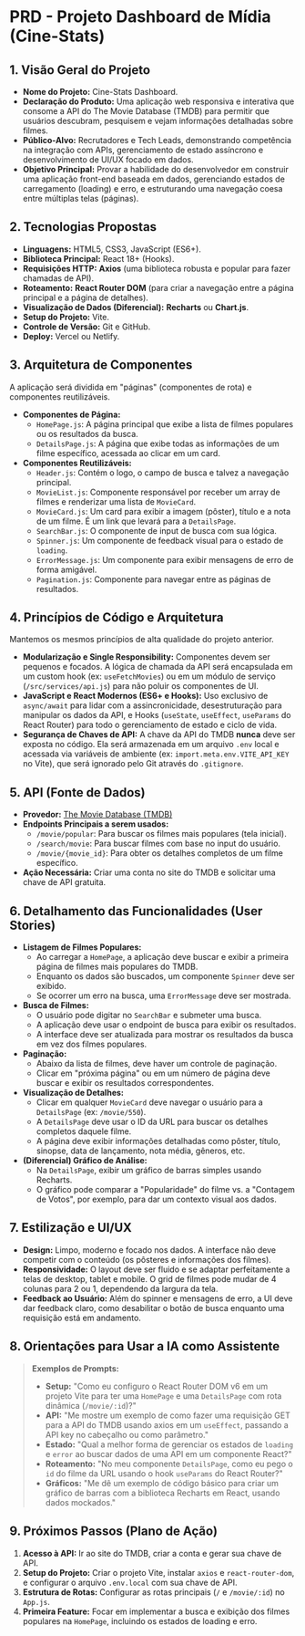 # PRD - Projeto Dashboard de Mídia (Cine-Stats)

## 1. Visão Geral do Projeto

- **Nome do Projeto:** Cine-Stats Dashboard.
- **Declaração do Produto:** Uma aplicação web responsiva e interativa que consome a API do The Movie Database (TMDB) para permitir que usuários descubram, pesquisem e vejam informações detalhadas sobre filmes.
- **Público-Alvo:** Recrutadores e Tech Leads, demonstrando competência na integração com APIs, gerenciamento de estado assíncrono e desenvolvimento de UI/UX focado em dados.
- **Objetivo Principal:** Provar a habilidade do desenvolvedor em construir uma aplicação front-end baseada em dados, gerenciando estados de carregamento (loading) e erro, e estruturando uma navegação coesa entre múltiplas telas (páginas).

## 2. Tecnologias Propostas

- **Linguagens:** HTML5, CSS3, JavaScript (ES6+).
- **Biblioteca Principal:** React 18+ (Hooks).
- **Requisições HTTP:** **Axios** (uma biblioteca robusta e popular para fazer chamadas de API).
- **Roteamento:** **React Router DOM** (para criar a navegação entre a página principal e a página de detalhes).
- **Visualização de Dados (Diferencial):** **Recharts** ou **Chart.js**.
- **Setup do Projeto:** Vite.
- **Controle de Versão:** Git e GitHub.
- **Deploy:** Vercel ou Netlify.

## 3. Arquitetura de Componentes

A aplicação será dividida em "páginas" (componentes de rota) e componentes reutilizáveis.

- **Componentes de Página:**
  - `HomePage.js`: A página principal que exibe a lista de filmes populares ou os resultados da busca.
  - `DetailsPage.js`: A página que exibe todas as informações de um filme específico, acessada ao clicar em um card.
- **Componentes Reutilizáveis:**
  - `Header.js`: Contém o logo, o campo de busca e talvez a navegação principal.
  - `MovieList.js`: Componente responsável por receber um array de filmes e renderizar uma lista de `MovieCard`.
  - `MovieCard.js`: Um card para exibir a imagem (pôster), título e a nota de um filme. É um link que levará para a `DetailsPage`.
  - `SearchBar.js`: O componente de input de busca com sua lógica.
  - `Spinner.js`: Um componente de feedback visual para o estado de `loading`.
  - `ErrorMessage.js`: Um componente para exibir mensagens de erro de forma amigável.
  - `Pagination.js`: Componente para navegar entre as páginas de resultados.

## 4. Princípios de Código e Arquitetura

Mantemos os mesmos princípios de alta qualidade do projeto anterior.

- **Modularização e Single Responsibility:** Componentes devem ser pequenos e focados. A lógica de chamada da API será encapsulada em um custom hook (ex: `useFetchMovies`) ou em um módulo de serviço (`/src/services/api.js`) para não poluir os componentes de UI.
- **JavaScript e React Modernos (ES6+ e Hooks):** Uso exclusivo de `async/await` para lidar com a assincronicidade, desestruturação para manipular os dados da API, e Hooks (`useState`, `useEffect`, `useParams` do React Router) para todo o gerenciamento de estado e ciclo de vida.
- **Segurança de Chaves de API:** A chave da API do TMDB **nunca** deve ser exposta no código. Ela será armazenada em um arquivo `.env` local e acessada via variáveis de ambiente (ex: `import.meta.env.VITE_API_KEY` no Vite), que será ignorado pelo Git através do `.gitignore`.

## 5. API (Fonte de Dados)

- **Provedor:** [The Movie Database (TMDB)](https://www.themoviedb.org/documentation/api)
- **Endpoints Principais a serem usados:**
  - `/movie/popular`: Para buscar os filmes mais populares (tela inicial).
  - `/search/movie`: Para buscar filmes com base no input do usuário.
  - `/movie/{movie_id}`: Para obter os detalhes completos de um filme específico.
- **Ação Necessária:** Criar uma conta no site do TMDB e solicitar uma chave de API gratuita.

## 6. Detalhamento das Funcionalidades (User Stories)

- **Listagem de Filmes Populares:**
  - Ao carregar a `HomePage`, a aplicação deve buscar e exibir a primeira página de filmes mais populares do TMDB.
  - Enquanto os dados são buscados, um componente `Spinner` deve ser exibido.
  - Se ocorrer um erro na busca, uma `ErrorMessage` deve ser mostrada.
- **Busca de Filmes:**
  - O usuário pode digitar no `SearchBar` e submeter uma busca.
  - A aplicação deve usar o endpoint de busca para exibir os resultados.
  - A interface deve ser atualizada para mostrar os resultados da busca em vez dos filmes populares.
- **Paginação:**
  - Abaixo da lista de filmes, deve haver um controle de paginação.
  - Clicar em "próxima página" ou em um número de página deve buscar e exibir os resultados correspondentes.
- **Visualização de Detalhes:**
  - Clicar em qualquer `MovieCard` deve navegar o usuário para a `DetailsPage` (ex: `/movie/550`).
  - A `DetailsPage` deve usar o ID da URL para buscar os detalhes completos daquele filme.
  - A página deve exibir informações detalhadas como pôster, título, sinopse, data de lançamento, nota média, gêneros, etc.
- **(Diferencial) Gráfico de Análise:**
  - Na `DetailsPage`, exibir um gráfico de barras simples usando Recharts.
  - O gráfico pode comparar a "Popularidade" do filme vs. a "Contagem de Votos", por exemplo, para dar um contexto visual aos dados.

## 7. Estilização e UI/UX

- **Design:** Limpo, moderno e focado nos dados. A interface não deve competir com o conteúdo (os pôsteres e informações dos filmes).
- **Responsividade:** O layout deve ser fluido e se adaptar perfeitamente a telas de desktop, tablet e mobile. O grid de filmes pode mudar de 4 colunas para 2 ou 1, dependendo da largura da tela.
- **Feedback ao Usuário:** Além do spinner e mensagens de erro, a UI deve dar feedback claro, como desabilitar o botão de busca enquanto uma requisição está em andamento.

## 8. Orientações para Usar a IA como Assistente

> **Exemplos de Prompts:**
>
> - **Setup:** "Como eu configuro o React Router DOM v6 em um projeto Vite para ter uma `HomePage` e uma `DetailsPage` com rota dinâmica (`/movie/:id`)?"
> - **API:** "Me mostre um exemplo de como fazer uma requisição GET para a API do TMDB usando axios em um `useEffect`, passando a API key no cabeçalho ou como parâmetro."
> - **Estado:** "Qual a melhor forma de gerenciar os estados de `loading` e `error` ao buscar dados de uma API em um componente React?"
> - **Roteamento:** "No meu componente `DetailsPage`, como eu pego o `id` do filme da URL usando o hook `useParams` do React Router?"
> - **Gráficos:** "Me dê um exemplo de código básico para criar um gráfico de barras com a biblioteca Recharts em React, usando dados mockados."

## 9. Próximos Passos (Plano de Ação)

1.  **Acesso à API:** Ir ao site do TMDB, criar a conta e gerar sua chave de API.
2.  **Setup do Projeto:** Criar o projeto Vite, instalar `axios` e `react-router-dom`, e configurar o arquivo `.env.local` com sua chave de API.
3.  **Estrutura de Rotas:** Configurar as rotas principais (`/` e `/movie/:id`) no `App.js`.
4.  **Primeira Feature:** Focar em implementar a busca e exibição dos filmes populares na `HomePage`, incluindo os estados de loading e erro.
